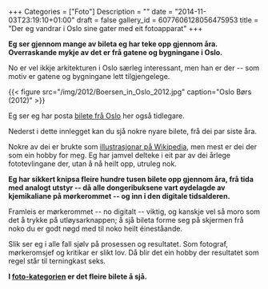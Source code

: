 +++
Categories = ["Foto"]
Description = ""
date = "2014-11-03T23:19:10+01:00"
draft = false
gallery_id = 6077606128056475953
title = "Der eg vandrar i Oslo sine gater med eit fotoapparat"
+++

**Eg ser gjennom mange av bileta eg har teke opp gjennom åra. Overraskande mykje av det er frå gatene og bygningane i Oslo.**

No er vel ikkje arkitekturen i Oslo særleg interessant, men han er der -- som motiv er gatene og bygningane lett tilgjengelege.

{{< figure src="/img/2012/Boersen_in_Oslo_2012.jpg" caption="Oslo Børs (2012)" >}}

<!--more-->

Eg ser eg har posta [bilete frå Oslo](/2010/05/29/oslo-2009-i-bilder/) her også tidlegare.

Nederst i dette innlegget kan du sjå nokre nyare bilete, frå dei par siste åra. 

Nokre av dei er brukte som [illustrasjonar på Wikipedia](https://commons.wikimedia.org/wiki/User:Bep/gallery), men mest er dei der som ein hobby for meg. Eg har jamvel delteke i eit par av dei årlege fototevlingane der, utan å nå heilt opp, utruleg nok.

**Eg har sikkert knipsa fleire hundre tusen bilete opp gjennom åra, frå tida med analogt utstyr -- då alle dongeribuksene vart øydelagde av kjemikaliane på mørkerommet -- og inn i den digitale tidsalderen.**

Framleis er mørkerommet -- no digitalt -- viktig, og kanskje vel så moro som det å trykke på utløysarknappen; å sjå bileta forme seg på skjermen frå noko du er godt nøgd med til noko heilt éineståande.

Slik ser eg i alle fall sjølv på prosessen og resultatet. Som fotograf, mørkeromsjef og kritikar er slikt lov. Då blir det ein hobby der resultatet som regel står til terningkast seks.

**I [foto-kategorien](/categories/foto/) er det fleire bilete å sjå.**